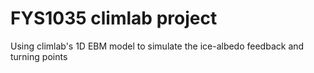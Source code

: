 # FYS1035 climlab project
 Using climlab's 1D EBM model to simulate the ice-albedo feedback and turning points
